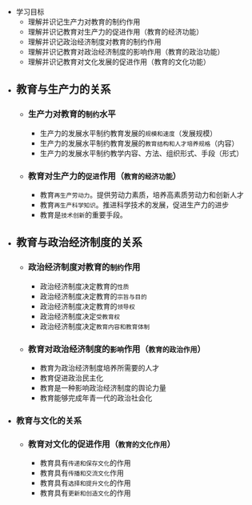 - 学习目标
	- 理解并识记生产力对教育的制约作用
	- 理解并识记教育对生产力的促进作用（教育的经济功能）
	- 理解并识记政治经济制度对教育的制约作用
	- 理解并识记教育对政治经济制度的影响作用（教育的政治功能）
	- 理解并识记教育对文化发展的促进作用（教育的文化功能）
- ## 教育与生产力的关系
	- ### 生产力对教育的`制约`水平
		- 生产力的发展水平制约教育发展的`规模和速度`（发展规模）
		- 生产力的发展水平制约教育发展的`教育结构和人才培养规格`（内容）
		- 生产力的发展水平制约教学内容、方法、组织形式、手段（形式）
	- ### 教育对生产力的`促进`作用（`教育的经济功能`）
		- 教育`再生产劳动力`。提供劳动力素质，培养高素质劳动力和创新人才
		- 教育`再生产科学知识`。推进科学技术的发展，促进生产力的进步
		- 教育是`技术创新`的重要手段。
- ## 教育与政治经济制度的关系
	- ### 政治经济制度对教育的`制约`作用
		- 政治经济制度决定教育的`性质`
		- 政治经济制度决定教育的`宗旨与目的`
		- 政治经济制度决定教育的`领导权`
		- 政治经济制度决定`受教育权`
		- 政治经济制度决定`教育内容和教育体制`
	- ### 教育对政治经济制度的`影响`作用（`教育的政治作用`）
		- 教育为政治经济制度培养所需要的人才
		- 教育促进政治民主化
		- 教育是一种影响政治经济制度的舆论力量
		- 教育能够完成年青一代的政治社会化
- ### 教育与文化的关系
	- ### 教育对文化的促进作用（`教育的文化作用`）
		- 教育具有`传递和保存文化`的作用
		- 教育具有`传播和交流文化`作用
		- 教育具有`选择和提升文化`的作用
		- 教育具有`更新和创造文化`的作用